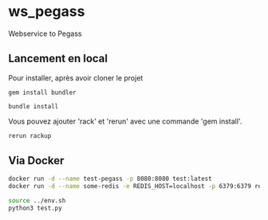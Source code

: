 # ws_pegass

Webservice to Pegass

## Lancement en local

Pour installer, après avoir cloner le projet

```gem install bundler```

```bundle install```

Vous pouvez ajouter 'rack' et 'rerun' avec une commande 'gem install'.

```bash
rerun rackup
```

## Via Docker

```bash
docker run -d --name test-pegass -p 8080:8080 test:latest
docker run -d --name some-redis -e REDIS_HOST=localhost -p 6379:6379 redis:latest

source ../env.sh
python3 test.py
```
